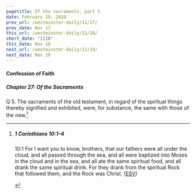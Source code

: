 ```yaml
---
pagetitle: Of the sacraments, part 5
date: February 19, 2020
prev_url: /westminster-daily/11/17/
prev_date: Nov 17
this_url: /westminster-daily/11/18/
short_date: "1118"
this_date: Nov 18
next_url: /westminster-daily/11/19/
next_date: Nov 19
---
```


#### Confession of Faith

##### Chapter 27: Of the Sacraments

<span class="q">Q 5.</span> The sacraments of the old testament, in regard of the spiritual things thereby signified and exhibited, were, for substance, the same with those of the new.[^fnref:wcf1]

[^fnref:wcf1]: <div class="esv"><h5>1 Corinthians 10:1-4</h5> <div class="esv-text"> <p id="p46010001.04-1"><span class="chapter-num" id="v46010001-1">10:1&nbsp;</span>For I want you to know, brothers, that our fathers were all under the cloud, and all passed through the sea, and all were baptized into Moses in the cloud and in the sea, and all ate the same spiritual food, and all drank the same spiritual drink. For they drank from the spiritual Rock that followed them, and the Rock was Christ.  (<a href="http://www.esv.org" class="copyright">ESV</a>)</p> </div> </div>

